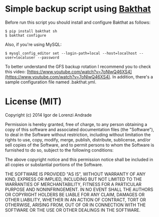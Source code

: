 # Simple backup script using [Bakthat](https://github.com/tsileo/bakthat)

Before run this script you should install and configure Bakthat as follows:
```
$ pip install bakthat sh
$ bakthat configure
```

Also, if you're using MySQL:

```
$ mysql_config_editor set --login-path=local --host=localhost --user=localuser --password
```

To better understand the GFS backup rotation I recommend you to check this video: [https://www.youtube.com/watch?v=7oNlwQ46XS4](https://www.youtube.com/watch?v=7oNlwQ46XS4). In addition, there's a sample configuration file named .bakthat.yml.

# License (MIT)

Copyright (c) 2014 Igor de Lorenzi Andrade

Permission is hereby granted, free of charge, to any person obtaining a copy
of this software and associated documentation files (the "Software"), to deal
in the Software without restriction, including without limitation the rights
to use, copy, modify, merge, publish, distribute, sublicense, and/or sell
copies of the Software, and to permit persons to whom the Software is
furnished to do so, subject to the following conditions:

The above copyright notice and this permission notice shall be included in all
copies or substantial portions of the Software.

THE SOFTWARE IS PROVIDED "AS IS", WITHOUT WARRANTY OF ANY KIND, EXPRESS OR
IMPLIED, INCLUDING BUT NOT LIMITED TO THE WARRANTIES OF MERCHANTABILITY,
FITNESS FOR A PARTICULAR PURPOSE AND NONINFRINGEMENT. IN NO EVENT SHALL THE
AUTHORS OR COPYRIGHT HOLDERS BE LIABLE FOR ANY CLAIM, DAMAGES OR OTHER
LIABILITY, WHETHER IN AN ACTION OF CONTRACT, TORT OR OTHERWISE, ARISING FROM,
OUT OF OR IN CONNECTION WITH THE SOFTWARE OR THE USE OR OTHER DEALINGS IN THE
SOFTWARE.